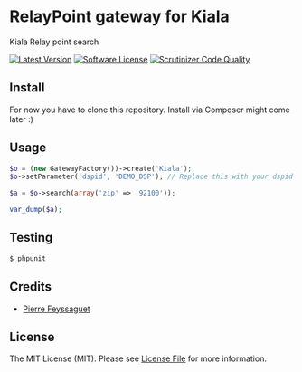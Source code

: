 RelayPoint gateway for Kiala
======

Kiala Relay point search

[![Latest Version](https://img.shields.io/github/release/pfeyssaguet/relaypoint-kiala.svg?style=flat-square)](https://github.com/pfeyssaguet/relaypoint-kiala/releases)
[![Software License](https://img.shields.io/badge/license-MIT-brightgreen.svg?style=flat)](LICENSE.md)
[![Scrutinizer Code Quality](https://scrutinizer-ci.com/g/pfeyssaguet/relaypoint-kiala/badges/quality-score.png?b=master)](https://scrutinizer-ci.com/g/pfeyssaguet/relaypoint-kiala/?branch=master)


## Install

For now you have to clone this repository. Install via Composer might come later :)

## Usage

``` php
$o = (new GatewayFactory())->create('Kiala');
$o->setParameter('dspid', 'DEMO_DSP'); // Replace this with your dspid

$a = $o->search(array('zip' => '92100'));

var_dump($a);
```

## Testing

``` bash
$ phpunit
```

## Credits

- [Pierre Feyssaguet](https://github.com/pfeyssaguet)

## License

The MIT License (MIT). Please see [License File](LICENSE.md) for more information.
